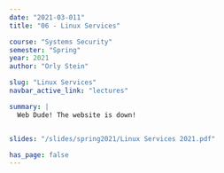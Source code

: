 ```yaml
---
date: "2021-03-011"
title: "06 - Linux Services"

course: "Systems Security"
semester: "Spring"
year: 2021
author: "Orly Stein"

slug: "Linux Services"
navbar_active_link: "lectures"

summary: |
  Web Dude! The website is down!


slides: "/slides/spring2021/Linux Services 2021.pdf"

has_page: false
---
```

